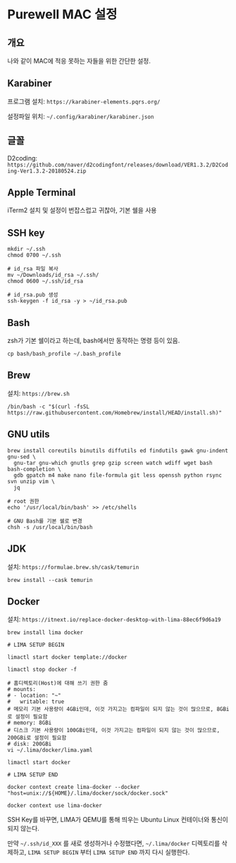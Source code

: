 # Purewell MAC 설정

## 개요

나와 같이 MAC에 적응 못하는 자들을 위한 간단한 설정.

## Karabiner

프로그램 설치: `https://karabiner-elements.pqrs.org/`

설정파일 위치: `~/.config/karabiner/karabiner.json`

## 글꼴

D2coding: `https://github.com/naver/d2codingfont/releases/download/VER1.3.2/D2Coding-Ver1.3.2-20180524.zip`

## Apple Terminal

iTerm2 설치 및 설정이 번잡스럽고 귀찮아, 기본 쉘을 사용

## SSH key

```shell
mkdir ~/.ssh
chmod 0700 ~/.ssh

# id_rsa 파일 복사
mv ~/Downloads/id_rsa ~/.ssh/
chmod 0600 ~/.ssh/id_rsa

# id_rsa.pub 생성
ssh-keygen -f id_rsa -y > ~/id_rsa.pub
```

## Bash

zsh가 기본 쉘이라고 하는데, bash에서만 동작하는 명령 등이 있음.

```shell
cp bash/bash_profile ~/.bash_profile
```

## Brew

설치: `https://brew.sh`

```shell
/bin/bash -c "$(curl -fsSL https://raw.githubusercontent.com/Homebrew/install/HEAD/install.sh)"
```

## GNU utils

```shell
brew install coreutils binutils diffutils ed findutils gawk gnu-indent gnu-sed \
  gnu-tar gnu-which gnutls grep gzip screen watch wdiff wget bash bash-completion \
  gdb gpatch m4 make nano file-formula git less openssh python rsync svn unzip vim \
  jq
```

```shell
# root 권한
echo '/usr/local/bin/bash' >> /etc/shells

# GNU Bash를 기본 쉘로 변경
chsh -s /usr/local/bin/bash
```

## JDK

설치: `https://formulae.brew.sh/cask/temurin`

```shell
brew install --cask temurin
```

## Docker

설치: `https://itnext.io/replace-docker-desktop-with-lima-88ec6f9d6a19`

```shell
brew install lima docker

# LIMA SETUP BEGIN

limactl start docker template://docker

limactl stop docker -f

# 홈디렉토리(Host)에 대해 쓰기 권한 줌
# mounts:
# - location: "~"
#   writable: true
# 메모리 기본 사용량이 4GBi인데, 이것 가지고는 컴파일이 되지 않는 것이 많으므로, 8GBi로 설정이 필요함
# memory: 8GBi
# 디스크 기본 사용량이 100GBi인데, 이것 가지고는 컴파일이 되지 않는 것이 많으므로, 200GBi로 설정이 필요함
# disk: 200GBi
vi ~/.lima/docker/lima.yaml

limactl start docker

# LIMA SETUP END

docker context create lima-docker --docker "host=unix://${HOME}/.lima/docker/sock/docker.sock"

docker context use lima-docker
```

SSH Key를 바꾸면, LIMA가 QEMU를 통해 띄우는 Ubuntu Linux 컨테이너와 통신이 되지 않는다.

만약 `~/.ssh/id_XXX` 를 새로 생성하거나 수정했다면, `~/.lima/docker` 디렉토리를 삭제하고, `LIMA SETUP BEGIN` 부터 `LIMA SETUP END` 까지 다시 실행한다.
